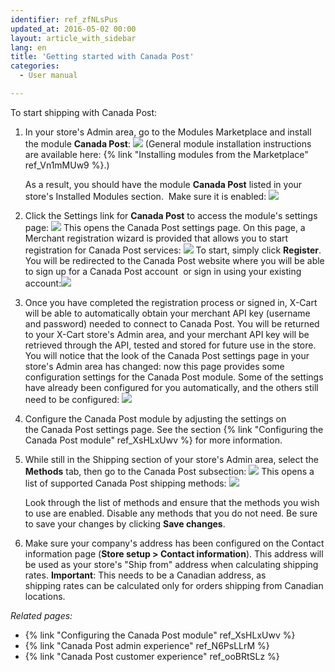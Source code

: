 ```yaml
---
identifier: ref_zfNLsPus
updated_at: 2016-05-02 00:00
layout: article_with_sidebar
lang: en
title: 'Getting started with Canada Post'
categories:
  - User manual

---
```



To start shipping with Canada Post:

1.  In your store's Admin area, go to the Modules Marketplace and install the module **Canada Post**:
    ![]({{site.baseurl}}/attachments/7505231/7602674.png?effects=drop-shadow)
    (General module installation instructions are available here: {% link "Installing modules from the Marketplace" ref_Vn1mMUw9 %}.)

    As a result, you should have the module **Canada Post** listed in your store's Installed Modules section. 
    Make sure it is enabled:
    ![]({{site.baseurl}}/attachments/7505231/7602599.png?effects=drop-shadow)
2.  Click the Settings link for **Canada Post** to access the module's settings page:
    ![]({{site.baseurl}}/attachments/7505231/7602675.png?effects=drop-shadow)
    This opens the Canada Post settings page. On this page, a Merchant registration wizard is provided that allows you to start registration for Canada Post services:
    ![]({{site.baseurl}}/attachments/7505231/7602672.png?effects=drop-shadow)
    To start, simply click **Register**. You will be redirected to the Canada Post website where you will be able to sign up for a Canada Post account  or sign in using your existing account:![]({{site.baseurl}}/attachments/7505231/7602671.png?effects=drop-shadow)
3.  Once you have completed the registration process or signed in, X-Cart will be able to automatically obtain your merchant API key (username and password) needed to connect to Canada Post. You will be returned to your X-Cart store's Admin area, and your merchant API key will be retrieved through the API, tested and stored for future use in the store. 
    You will notice that the look of the Canada Post settings page in your store's Admin area has changed: now this page provides some configuration settings for the Canada Post module. Some of the settings have already been configured for you automatically, and the others still need to be configured:
    ![]({{site.baseurl}}/attachments/7505231/7602685.png?effects=drop-shadow)

4.  Configure the Canada Post module by adjusting the settings on the Canada Post settings page. See the section {% link "Configuring the Canada Post module" ref_XsHLxUwv %} for more information.
5.  While still in the Shipping section of your store's Admin area, select the **Methods** tab, then go to the Canada Post subsection:
    ![]({{site.baseurl}}/attachments/7505231/7602676.png?effects=drop-shadow)
    This opens a list of supported Canada Post shipping methods:
    ![]({{site.baseurl}}/attachments/7505231/7602677.png?effects=drop-shadow)

    Look through the list of methods and ensure that the methods you wish to use are enabled. Disable any methods that you do not need. Be sure to save your changes by clicking **Save changes**.
6.  Make sure your company's address has been configured on the Contact information page (**Store setup > Contact information**). This address will be used as your store's "Ship from" address when calculating shipping rates. **Important**: This needs to be a Canadian address, as shipping rates can be calculated only for orders shipping from Canadian locations. 

_Related pages:_

*   {% link "Configuring the Canada Post module" ref_XsHLxUwv %}
*   {% link "Canada Post admin experience" ref_N6PsLLrM %}
*   {% link "Canada Post customer experience" ref_ooBRtSLz %}
